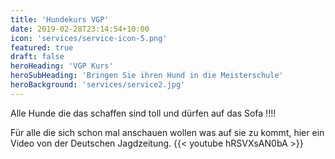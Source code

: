 ```yaml
---
title: 'Hundekurs VGP'
date: 2019-02-28T23:14:54+10:00
icon: 'services/service-icon-5.png'
featured: true
draft: false
heroHeading: 'VGP Kurs'
heroSubHeading: 'Bringen Sie ihren Hund in die Meisterschule'
heroBackground: 'services/service2.jpg'
---
```


Alle Hunde die das schaffen sind toll und dürfen auf das Sofa !!!!

Für alle die sich schon mal anschauen wollen was auf sie zu kommt, hier ein Video von der Deutschen Jagdzeitung.
{{< youtube hRSVXsAN0bA >}}